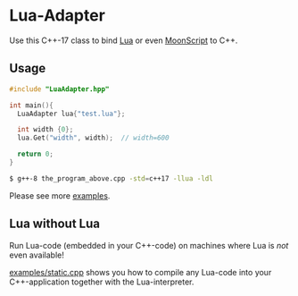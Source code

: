 # Lua-Adapter
Use this C++-17 class to bind [Lua](https://www.lua.org/download.html) or even [MoonScript](https://github.com/JlnWntr/Lua-Adapter/tree/master/examples/moonscript) to C++.

## Usage
```c++
#include "LuaAdapter.hpp"

int main(){
  LuaAdapter lua{"test.lua"};

  int width {0};
  lua.Get("width", width);  // width=600

  return 0;
}
```
```bash
$ g++-8 the_program_above.cpp -std=c++17 -llua -ldl
```

Please see more [examples](https://github.com/JlnWntr/Lua-Adapter/blob/master/examples).

## Lua without Lua
Run Lua-code (embedded in your C++-code) on machines where Lua is *not* even available!

[examples/static.cpp](https://github.com/JlnWntr/Lua-Adapter/blob/master/examples/static.cpp) shows you how to compile any Lua-code into your C++-application together with the Lua-interpreter.

